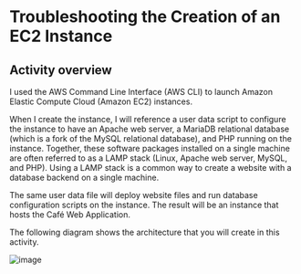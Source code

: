 # Troubleshooting the Creation of an EC2 Instance
## Activity overview

I  used the AWS Command Line Interface (AWS CLI) to launch Amazon Elastic Compute Cloud (Amazon EC2) instances.

When I create the instance, I will reference a user data script to configure the instance to have an Apache web server, a MariaDB relational database (which is a fork of the MySQL relational database), and PHP running on the instance. Together, these software packages installed on a single machine are often referred to as a LAMP stack (Linux, Apache web server, MySQL, and PHP). Using a LAMP stack is a common way to create a website with a database backend on a single machine.

The same user data file will deploy website files and run database configuration scripts on the instance. The result will be an instance that hosts the Café Web Application. 

The following diagram shows the architecture that you will create in this activity.

![image](https://github.com/rashmisinha07/aws_restart/assets/62481476/cb232f3e-4a00-453f-8ae1-2e0ef11bb7cf)

